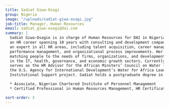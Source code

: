 ```yaml
---
title: Sadiat Giwa-Osagi
group: Nigeria
image: "/uploads/sadiat-giwa-osagi.jpg"
job-title: Manager, Human Resources
email: sadiat_giwa-osagi@dai.com
summary: |
  Sadiat Giwa-Osagie is in charge of Human Resources for DAI in Nigeria. With
  an HR career spanning 10 years with consulting and development companies, she is
  an expert in all HR areas, including talent acquisition, career management, individual
  performance management, and organizational process improvements. Her work has covered
  matching people to the needs of firms, organizations, and development programmes
  in the IT, health, governance, and economic growth sectors. Currently, Sadiat also
  serves as the HR Advisor for the African Minsters’ Council on Water (AMCOW) under
  the U.S. Agency for International Development’s Water for Africa Leadership and
  Institutional Support project. Sadiat holds a postgraduate degree in management.

  * Associate, Nigerian Chartered Institute of Personnel Management
  * Certified Professional in Human Resources Management, HR Certificate Institute

sort-order: 3
---
```


